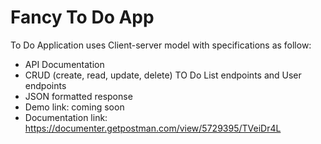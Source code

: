# Fancy To Do App

To Do Application uses Client-server model with specifications as follow:
- API Documentation 
- CRUD (create, read, update, delete) TO Do List endpoints and User endpoints
- JSON formatted response
- Demo link: coming soon
- Documentation link: https://documenter.getpostman.com/view/5729395/TVeiDr4L

